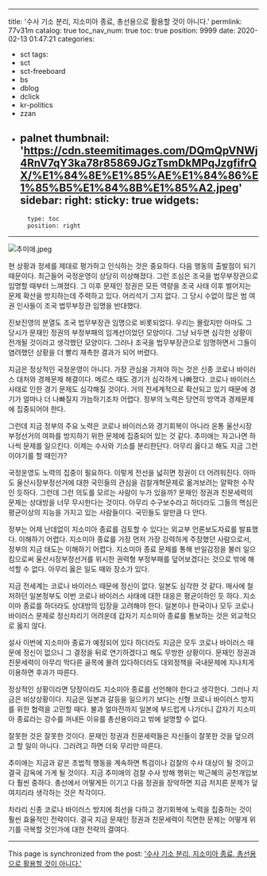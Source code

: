 
---
title: '수사 기소 분리, 지소미아 종료, 총선용으로 활용할 것이 아니다.'
permlink: 77v31m
catalog: true
toc_nav_num: true
toc: true
position: 9999
date: 2020-02-13 01:47:21
categories:
- sct
tags:
- sct
- sct-freeboard
- bs
- dblog
- dclick
- kr-politics
- zzan
- palnet
thumbnail: 'https://cdn.steemitimages.com/DQmQpVNWj4RnV7qY3ka78r85869JGzTsmDkMPqJzgfifrQX/%E1%84%8E%E1%85%AE%E1%84%86%E1%85%B5%E1%84%8B%E1%85%A2.jpeg'
sidebar:
    right:
        sticky: true
widgets:
    -
        type: toc
        position: right
---


![추미애.jpeg](https://cdn.steemitimages.com/DQmQpVNWj4RnV7qY3ka78r85869JGzTsmDkMPqJzgfifrQX/%E1%84%8E%E1%85%AE%E1%84%86%E1%85%B5%E1%84%8B%E1%85%A2.jpeg)

현 상황과 정세를 제대로 평가하고 인식하는 것은 중요하다. 다음 행동의 출발점이 되기 때문이다. 최근들어 국정운영이 상당히 이상해졌다. 그런 조심은 조국을 법무부장관으로 임명할 때부터 느껴졌다. 그 이후 문재인 정권은 모든 역량을 조국 사태 이후 벌어지는 문제 확산을 방지하는데 주력하고 있다. 어리석기 그지 없다. 그 당시 수없이 많은 범 여권 인사들이 조국 법무부장관 임명을 반대했다.

진보진영의 분열도 조국 법무부장관 임명으로 비롯되었다. 우리는 몰랐지만 아마도 그 당시가 문재인 정권의 부정부패의 임계선이었던 모양이다. 그냥 놔두면 심각한 상황이 전개될 것이라고 생각했던 모양이다. 그러나 조국을 법무부장관으로 임명하면서 그들이 염려했던 상황을 더 빨리 재촉한 결과가 되어 버렸다.

지금은 정상적인 국정운영이 아니다. 가장 관심을 가져야 하는 것은 신종 코로나 바이러스 대처와 경제문제 해결이다. 메르스 때도 경기가 심각하게 나빠졌다. 코로나 바이러스 사태로 인한 경기 문제도 심각해질 것이다. 거의 전세계적으로 확산되고 있기 때문에 경기가 얼마나 더 나빠질지 가늠하기조차 어렵다. 정부의 노력은 당연히 방역과 경제문제에 집중되어야 한다.

그런데 지금 정부의 주요 노력은 코로나 바이러스와 경기회복이 아니라 온통 울산시장 부정선거의 여파를 방지하기 위한 문제에 집중되어 있는 것 같다. 추미애는 자고나면 하나씩 문제를 일으킨다. 이제는 수사와 기소를 분리한단다. 아무리 옳다고 해도 지금 그런 이야기를 할 때인가?

국정운영도 노력의 집중이 필요하다. 이렇게 전선을 넓히면 정권이 더 어려워진다. 아마도 울산시장부정선거에 대한 국민들의 관심을 검찰개혁문제로 옮겨보려는 얄팍한 수작인 듯하다. 그런데 그런 의도를 모르는 사람이 누가 있을까? 문재인 정권과 친문세력의 문제는 상대방을 너무 무시한다는 것이다. 아무리 수구보수라고 하더라도 그들의 핵심은 평균이상의 지능을 가지고 있는 사람들이다. 국민들도 알만큼 다 안다.

정부는 어제 난데없이 지소미아 종료를 검토할 수 있다는 외교부 언론보도자료를 발표했다. 이해하기 어렵다. 지소미아 종료를 가장 먼저 가장 강력하게 주장했던 사람으로서, 정부의 지금 태도는 이해하기 어렵다. 지소미아 종료 문제를 통해 반일감정을 불러 일으킴으로써 울산시장부정선거를 위시한 권력형 부정부패를 덮어보겠다는 것으로 밖에 해석할 수 없다. 아무리 옳은 일도 때와 장소가 있다.

지금 전세계는 코로나 바이러스 때문에 정신이 없다. 일본도 심각한 것 같다. 매사에 철저하던 일본정부도 이번 코로나 바이러스 사태에 대한 대응은 평균이하인 듯 하다. 지소이마 종료를 하더라도 상대방의 입장을 고려해야 한다. 일본이나 한국이나 모두 코로나 바이러스 문제로 정신차리기 어려운데 갑자기 지소미아 종료를 통보하는 것은 외교적으로 옳지 않다.

설사 이번에 지소미아 종료가 예정되어 있다 하더라도 지금은 모두 코로나 바이러스 때문에 정신이 없으니 그 결정을 뒤로 연기하겠다고 해도 무방한 상황이다. 문재인 정권과 친문세력이 아무리 막다른 골목에 몰려 있다하더라도 대외정책을 국내문제에 지나치게 이용하면 후과가 따른다.

정상적인 상황이라면 당장이라도 지소미아 종료를 선언해야 한다고 생각한다. 그러나 지금은 비상상황이다. 지금은 일본과 갈등을 일으키기 보다는 신형 코로나 바이러스 방지를 위한 협력을 고민할 때다. 불과 얼마전까지 일본에 부드럽게 나가더니 갑자기 지소미아 종료라는 강수를 꺼내든 이유를 총선용이라고 밖에 설명할 수 없다.

잘못한 것은 잘못한 것이다. 문재인 정권과 친문세력들은 자신들이 잘못한 것을 덮으려고 할 일이 아니다. 그러려고 하면 더욱 무리만 따른다.

추미애는 지금과 같은 초법적 행동을 계속하면 특검이나 검찰의 수사 대상이 될 것이고 결국 감옥에 가게 될 것이다. 지금 추미애의 검찰 수사 방해 행위는 박근혜의 공천개입보다 훨씬 중하다. 총선에서 어떻게든 이기고 다음 정권을 장악하면 지금 저지른 문제가 덮여지리라 생각하는 것은 착각이다.

차라리 신종 코로나 바이러스 방지에 최선을 다하고 경기회복에 노력을 집중하는 것이 훨씬 효율적인 전략이다. 결국 지금 문재인 정권과 친문세력이 직면한 문제는 어떻게 위기를 극복할 것인가에 대한 전략의 결여다.

- - -

This page is synchronized from the post: ['수사 기소 분리, 지소미아 종료, 총선용으로 활용할 것이 아니다.'](https://steemit.com/@oldstone/77v31m)
